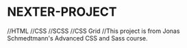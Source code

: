 # NEXTER-PROJECT
//HTML //CSS //SCSS //CSS Grid //This project is from Jonas Schmedtmann's Advanced CSS and Sass course.
